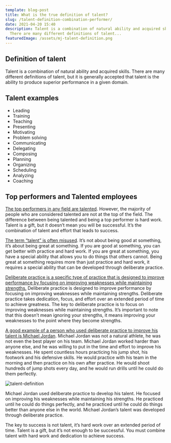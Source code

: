 ```yaml
---
template: blog-post
title: What is the true definition of talent?
slug: /talent-definition-combination-performer/
date: 2021-04-20 15:40
description: Talent is a combination of natural ability and acquired skills.
  There are many different definitions of talent...
featuredImage: /assets/mj-talent-definition.png
---
```

## Definition of talent

Talent is a combination of natural ability and acquired skills. There are many different definitions of talent, but it is generally accepted that talent is the ability to produce superior performance in a given domain.

## Talent examples

* Leading
* Training
* Teaching
* Presenting
* Motivating
* Problem solving
* Communicating
* Delegating
* Composing
* Planning
* Organizing
* Scheduling
* Analyzing
* Coaching

## Top performers and Talented employees

[The top performers in any field are talented](https://hbr.org/2016/10/talent-matters-even-more-than-people-think). However, the majority of people who are considered talented are not at the top of the field. The difference between being talented and being a top performer is hard work. Talent is a gift, but it doesn’t mean you will be successful. It’s the combination of talent and effort that leads to success.

[The term “talent” is often misused](https://timtortora.com/what-is-talent-anyway/). It’s not about being good at something, it’s about being great at something. If you are good at something, you can get better with practice and hard work. If you are great at something, you have a special ability that allows you to do things that others cannot. Being great at something requires more than just practice and hard work, it requires a special ability that can be developed through deliberate practice.

[Deliberate practice is a specific type of practice that is designed to improve performance by focusing on improving weaknesses while maintaining strengths.](https://www.sciencedirect.com/topics/psychology/deliberate-practice) Deliberate practice is designed to improve performance by focusing on improving weaknesses while maintaining strengths. Deliberate practice takes dedication, focus, and effort over an extended period of time to achieve greatness. The key to deliberate practice is to focus on improving weaknesses while maintaining strengths. It’s important to note that this doesn’t mean ignoring your strengths, it means improving your weaknesses to the point where they become strengths.

[A good example of a person who used deliberate practice to improve his talent is Michael Jordan](https://us.elevateeducation.com/news/parents/practice-does-not-make-perfect). Michael Jordan was not a natural athlete, he was not even the best player on his team. Michael Jordan worked harder than anyone else, and he was willing to put in the time and effort to improve his weaknesses. He spent countless hours practicing his jump shot, his footwork and his defensive skills. He would practice with his team in the morning and then practice on his own after practice. He would shoot hundreds of jump shots every day, and he would run drills until he could do them perfectly.

![talent-definition](https://media.giphy.com/media/lrf5jEbnpVUek/giphy.gif)

Michael Jordan used deliberate practice to develop his talent. He focused on improving his weaknesses while maintaining his strengths. He practiced until he could do things perfectly, and he practiced until he could do things better than anyone else in the world. Michael Jordan’s talent was developed through deliberate practice.

The key to success is not talent, it’s hard work over an extended period of time. Talent is a gift, but it’s not enough to be successful. You must combine talent with hard work and dedication to achieve success.